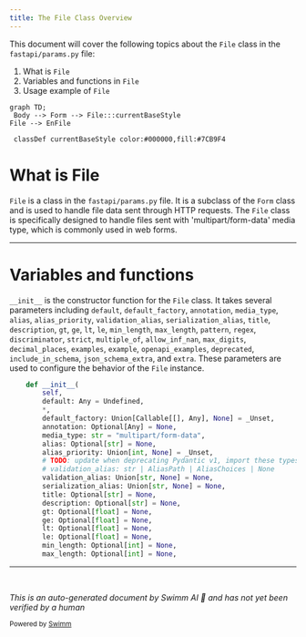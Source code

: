 ```yaml
---
title: The File Class Overview
---
```

This document will cover the following topics about the `File` class in the `fastapi/params.py` file:

1. What is `File`
2. Variables and functions in `File`
3. Usage example of `File`

```mermaid
graph TD;
 Body --> Form --> File:::currentBaseStyle
File --> EnFile

 classDef currentBaseStyle color:#000000,fill:#7CB9F4
```

# What is File

`File` is a class in the `fastapi/params.py` file. It is a subclass of the `Form` class and is used to handle file data sent through HTTP requests. The `File` class is specifically designed to handle files sent with 'multipart/form-data' media type, which is commonly used in web forms.

<SwmSnippet path="/fastapi/params.py" line="678">

---

# Variables and functions

`__init__` is the constructor function for the `File` class. It takes several parameters including `default`, `default_factory`, `annotation`, `media_type`, `alias`, `alias_priority`, `validation_alias`, `serialization_alias`, `title`, `description`, `gt`, `ge`, `lt`, `le`, `min_length`, `max_length`, `pattern`, `regex`, `discriminator`, `strict`, `multiple_of`, `allow_inf_nan`, `max_digits`, `decimal_places`, `examples`, `example`, `openapi_examples`, `deprecated`, `include_in_schema`, `json_schema_extra`, and `extra`. These parameters are used to configure the behavior of the `File` instance.

```python
    def __init__(
        self,
        default: Any = Undefined,
        *,
        default_factory: Union[Callable[[], Any], None] = _Unset,
        annotation: Optional[Any] = None,
        media_type: str = "multipart/form-data",
        alias: Optional[str] = None,
        alias_priority: Union[int, None] = _Unset,
        # TODO: update when deprecating Pydantic v1, import these types
        # validation_alias: str | AliasPath | AliasChoices | None
        validation_alias: Union[str, None] = None,
        serialization_alias: Union[str, None] = None,
        title: Optional[str] = None,
        description: Optional[str] = None,
        gt: Optional[float] = None,
        ge: Optional[float] = None,
        lt: Optional[float] = None,
        le: Optional[float] = None,
        min_length: Optional[int] = None,
        max_length: Optional[int] = None,
```

---

</SwmSnippet>

&nbsp;

*This is an auto-generated document by Swimm AI 🌊 and has not yet been verified by a human*

<SwmMeta version="3.0.0" repo-id="Z2l0aHViJTNBJTNBREVNTy1mYXN0YXBpJTNBJTNBZ2lsYWRuYXZvdA==" repo-name="DEMO-fastapi" doc-type="class"><sup>Powered by [Swimm](/)</sup></SwmMeta>
